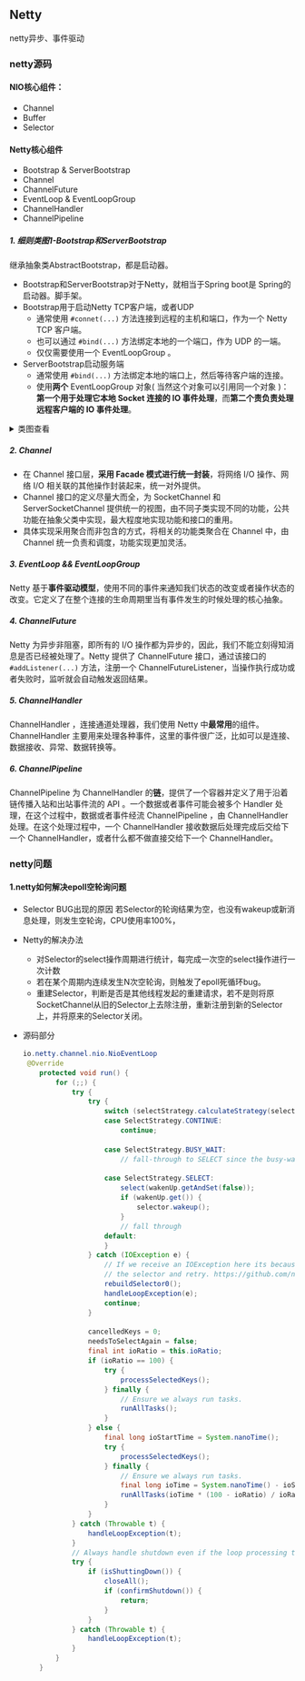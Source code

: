 ## Netty

netty异步、事件驱动



### netty源码

#### NIO核心组件：

- Channel
- Buffer
- Selector

#### Netty核心组件

- Bootstrap & ServerBootstrap
- Channel
- ChannelFuture
- EventLoop & EventLoopGroup
- ChannelHandler
- ChannelPipeline

##### 1. 细则类图1-Bootstrap和ServerBootstrap

继承抽象类AbstractBootstrap，都是启动器。

- Bootstrap和ServerBootstrap对于Netty，就相当于Spring boot是 Spring的启动器。脚手架。
- Bootstrap用于启动Netty TCP客户端，或者UDP
  - 通常使用 `#connet(...)` 方法连接到远程的主机和端口，作为一个 Netty TCP 客户端。
  - 也可以通过 `#bind(...)` 方法绑定本地的一个端口，作为 UDP 的一端。
  - 仅仅需要使用一个 EventLoopGroup 。
- ServerBootstrap启动服务端
  - 通常使用 `#bind(...)` 方法绑定本地的端口上，然后等待客户端的连接。
  - 使用**两个** EventLoopGroup 对象( 当然这个对象可以引用同一个对象 )：**第一个用于处理它本地 Socket 连接的 IO 事件处理**，而**第二个责负责处理远程客户端的 IO 事件处理**。

<details> <summary>类图查看</summary><img src="..\截图\netty_server_bootstrap.png"/></details>

##### 2. Channel

- 在 Channel 接口层，**采用 Facade 模式进行统一封装**，将网络 I/O 操作、网络 I/O 相关联的其他操作封装起来，统一对外提供。
- Channel 接口的定义尽量大而全，为 SocketChannel 和 ServerSocketChannel 提供统一的视图，由不同子类实现不同的功能，公共功能在抽象父类中实现，最大程度地实现功能和接口的重用。
- 具体实现采用聚合而非包含的方式，将相关的功能类聚合在 Channel 中，由 Channel 统一负责和调度，功能实现更加灵活。

##### 3. EventLoop && EventLoopGroup

Netty 基于**事件驱动模型**，使用不同的事件来通知我们状态的改变或者操作状态的改变。它定义了在整个连接的生命周期里当有事件发生的时候处理的核心抽象。

##### 4. ChannelFuture

Netty 为异步非阻塞，即所有的 I/O 操作都为异步的，因此，我们不能立刻得知消息是否已经被处理了。Netty 提供了 ChannelFuture 接口，通过该接口的 `#addListener(...)` 方法，注册一个 ChannelFutureListener，当操作执行成功或者失败时，监听就会自动触发返回结果。

##### 5. ChannelHandler

ChannelHandler ，连接通道处理器，我们使用 Netty 中**最常用**的组件。ChannelHandler 主要用来处理各种事件，这里的事件很广泛，比如可以是连接、数据接收、异常、数据转换等。

##### 6. ChannelPipeline

ChannelPipeline 为 ChannelHandler 的**链**，提供了一个容器并定义了用于沿着链传播入站和出站事件流的 API 。一个数据或者事件可能会被多个 Handler 处理，在这个过程中，数据或者事件经流 ChannelPipeline ，由 ChannelHandler 处理。在这个处理过程中，一个 ChannelHandler 接收数据后处理完成后交给下一个 ChannelHandler，或者什么都不做直接交给下一个 ChannelHandler。































### netty问题

#### 1.netty如何解决epoll空轮询问题

- Selector BUG出现的原因
  若Selector的轮询结果为空，也没有wakeup或新消息处理，则发生空轮询，CPU使用率100%，

- Netty的解决办法

  - 对Selector的select操作周期进行统计，每完成一次空的select操作进行一次计数
  - 若在某个周期内连续发生N次空轮询，则触发了epoll死循环bug。
  - 重建Selector，判断是否是其他线程发起的重建请求，若不是则将原SocketChannel从旧的Selector上去除注册，重新注册到新的Selector上，并将原来的Selector关闭。

- 源码部分

  ```java
  io.netty.channel.nio.NioEventLoop
   @Override
      protected void run() {
          for (;;) {
              try {
                  try {
                      switch (selectStrategy.calculateStrategy(selectNowSupplier, hasTasks())) {
                      case SelectStrategy.CONTINUE:
                          continue;
  
                      case SelectStrategy.BUSY_WAIT:
                          // fall-through to SELECT since the busy-wait is not supported with NIO
  
                      case SelectStrategy.SELECT:
                          select(wakenUp.getAndSet(false));
                          if (wakenUp.get()) {
                              selector.wakeup();
                          }
                          // fall through
                      default:
                      }
                  } catch (IOException e) {
                      // If we receive an IOException here its because the Selector is messed up. Let's rebuild
                      // the selector and retry. https://github.com/netty/netty/issues/8566
                      rebuildSelector0();
                      handleLoopException(e);
                      continue;
                  }
  
                  cancelledKeys = 0;
                  needsToSelectAgain = false;
                  final int ioRatio = this.ioRatio;
                  if (ioRatio == 100) {
                      try {
                          processSelectedKeys();
                      } finally {
                          // Ensure we always run tasks.
                          runAllTasks();
                      }
                  } else {
                      final long ioStartTime = System.nanoTime();
                      try {
                          processSelectedKeys();
                      } finally {
                          // Ensure we always run tasks.
                          final long ioTime = System.nanoTime() - ioStartTime;
                          runAllTasks(ioTime * (100 - ioRatio) / ioRatio);
                      }
                  }
              } catch (Throwable t) {
                  handleLoopException(t);
              }
              // Always handle shutdown even if the loop processing threw an exception.
              try {
                  if (isShuttingDown()) {
                      closeAll();
                      if (confirmShutdown()) {
                          return;
                      }
                  }
              } catch (Throwable t) {
                  handleLoopException(t);
              }
          }
      }
  ```

  















































